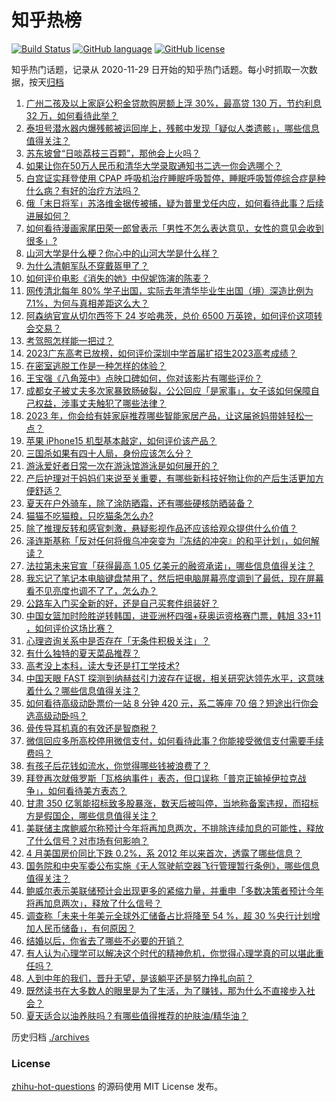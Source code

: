 # 知乎热榜
[![Build Status](https://github.com/ToWeLong/zhihu-hot-questions/workflows/CI/badge.svg)](https://github.com/ToWeLong/zhihu-hot-questions/actions)
[![GitHub language](https://img.shields.io/badge/language-golang-orange.svg)](https://golang.org/)
[![GitHub license](https://img.shields.io/github/license/ToWeLong/zhihu-hot-questions)](https://github.com/ToWeLong/zhihu-hot-questions/blob/main/LICENSE)

知乎热门话题，记录从 2020-11-29 日开始的知乎热门话题。每小时抓取一次数据，按天[归档](./archives)

<!-- BEGIN -->

1. [广州二孩及以上家庭公积金贷款购房额上浮 30%，最高贷 130 万，节约利息 32 万，如何看待此举？](https://www.zhihu.com/question/609178796)
1. [泰坦号潜水器内爆残骸被运回岸上，残骸中发现「疑似人类遗骸」，哪些信息值得关注？](https://www.zhihu.com/question/609334039)
1. [苏东坡曾“日啖荔枝三百颗”，那他会上火吗？](https://www.zhihu.com/question/598568202)
1. [如果让你在50万人民币和清华大学录取通知书二选一你会选哪个？](https://www.zhihu.com/question/607748095)
1. [白宫证实拜登使用 CPAP 呼吸机治疗睡眠呼吸暂停，睡眠呼吸暂停综合症是种什么病？有好的治疗方法吗？](https://www.zhihu.com/question/609350758)
1. [俄「末日将军」苏洛维金据传被捕，疑为普里戈任内应，如何看待此事？后续进展如何？](https://www.zhihu.com/question/609355915)
1. [如何看待漫画家尾田荣一郎曾表示「男性不怎么表达意见，女性的意见会收到很多」?](https://www.zhihu.com/question/607642085)
1. [山河大学是什么梗？你心中的山河大学是什么样？](https://www.zhihu.com/question/609033191)
1. [为什么清朝军队不穿戴盔甲了？](https://www.zhihu.com/question/45172198)
1. [如何评价电影《消失的她》中倪妮饰演的陈麦？](https://www.zhihu.com/question/607678685)
1. [网传清北每年 80% 学子出国，实际去年清华毕业生出国（境）深造比例为7.1%，为何与真相差距这么大？](https://www.zhihu.com/question/609195242)
1. [阿森纳官宣从切尔西签下 24 岁哈弗茨，总价 6500 万英镑，如何评价这项转会交易？](https://www.zhihu.com/question/609345598)
1. [考驾照怎样能一把过？](https://www.zhihu.com/question/439943462)
1. [2023广东高考已放榜，如何评价深圳中学首届扩招生2023高考成绩？](https://www.zhihu.com/question/608749773)
1. [在密室逃脱工作是一种怎样的体验？](https://www.zhihu.com/question/292922127)
1. [王宝强《八角笼中》点映口碑如何，你对该影片有哪些评价？](https://www.zhihu.com/question/608000476)
1. [成都女子被丈夫多次家暴致肠破裂，公公回应「是家事」，女子该如何保障自己权益，涉事丈夫触犯了哪些法律？](https://www.zhihu.com/question/608734635)
1. [2023 年，你会给有娃家庭推荐哪些智能家居产品，让这届爸妈带娃轻松一点？](https://www.zhihu.com/question/608681528)
1. [苹果 iPhone15 机型基本敲定，如何评价该产品？](https://www.zhihu.com/question/601025532)
1. [三国杀如果有四十人局，身份应该怎么分？](https://www.zhihu.com/question/359316157)
1. [游泳爱好者日常一次在游泳馆游泳是如何展开的？](https://www.zhihu.com/question/607613101)
1. [产后护理对于妈妈们来说至关重要，有哪些新科技好物让你的产后生活更加方便舒适？](https://www.zhihu.com/question/606792774)
1. [夏天在户外骑车，除了涂防晒霜，还有哪些硬核防晒装备？](https://www.zhihu.com/question/605703908)
1. [猫猫不吃猫粮，只吃猫条怎么办?](https://www.zhihu.com/question/605874440)
1. [除了推理反转和感官刺激，悬疑影视作品还应该给观众提供什么价值？](https://www.zhihu.com/question/607977985)
1. [泽连斯基称「反对任何将俄乌冲突变为『冻结的冲突』的和平计划」，如何解读？](https://www.zhihu.com/question/609341151)
1. [法拉第未来官宣「获得最高 1.05 亿美元的融资承诺」，哪些信息值得关注？](https://www.zhihu.com/question/609170839)
1. [我忘记了笔记本电脑键盘禁用了，然后把电脑屏幕亮度调到了最低，现在屏幕看不见亮度也调不了了，怎么办？](https://www.zhihu.com/question/608618980)
1. [公路车入门买全新的好，还是自己买套件组装好？](https://www.zhihu.com/question/608402336)
1. [中国女篮加时险胜逆转韩国，进亚洲杯四强+获奥运资格赛门票，韩旭 33+11 ，如何评价这场比赛？](https://www.zhihu.com/question/609212218)
1. [心理咨询关系中是否存在「无条件积极关注」？](https://www.zhihu.com/question/607288452)
1. [有什么独特的夏天菜品推荐？](https://www.zhihu.com/question/608729283)
1. [高考没上本科，读大专还是打工学技术?](https://www.zhihu.com/question/609325880)
1. [中国天眼 FAST 探测到纳赫兹引力波存在证据，相关研究达领先水平，这意味着什么？哪些信息值得关注？](https://www.zhihu.com/question/609333015)
1. [如何看待高级动卧票价一站 8 分钟 420 元，系二等座 70 倍？短途出行你会选高级动卧吗？](https://www.zhihu.com/question/609342725)
1. [骨传导耳机真的有效还是智商税？](https://www.zhihu.com/question/607454625)
1. [微信回应多所高校停用微信支付，如何看待此事？你能接受微信支付需要手续费吗？](https://www.zhihu.com/question/609374806)
1. [有孩子后花钱如流水，你觉得哪些钱被浪费了？](https://www.zhihu.com/question/608757091)
1. [拜登再次就俄罗斯「瓦格纳事件」表态，但口误称「普京正输掉伊拉克战争」，如何看待美方表态？](https://www.zhihu.com/question/609352184)
1. [甘肃 350 亿氢能招标致多股暴涨，数天后被叫停，当地称备案违规，而招标方是假国企，哪些信息值得关注？](https://www.zhihu.com/question/609164890)
1. [美联储主席鲍威尔称预计今年将再加息两次，不排除连续加息的可能性，释放了什么信号？对市场有何影响？](https://www.zhihu.com/question/609334016)
1. [4 月美国房价同比下跌 0.2%，系 2012 年以来首次，透露了哪些信息？](https://www.zhihu.com/question/609336361)
1. [国务院和中央军委公布实施《无人驾驶航空器飞行管理暂行条例》，哪些信息值得关注？](https://www.zhihu.com/question/609227057)
1. [鲍威尔表示美联储预计会出现更多的紧缩力量，并重申「多数决策者预计今年将再加息两次」，释放了什么信号？](https://www.zhihu.com/question/609288325)
1. [调查称「未来十年美元全球外汇储备占比将降至 54 %，超 30 %央行计划增加人民币储备」，有何原因？](https://www.zhihu.com/question/609174009)
1. [结婚以后，你省去了哪些不必要的开销？](https://www.zhihu.com/question/608760984)
1. [有人认为心理学可以解决这个时代的精神危机，你觉得心理学真的可以堪此重任吗？](https://www.zhihu.com/question/597013110)
1. [人到中年的我们，晋升无望，是该躺平还是努力挣扎向前？](https://www.zhihu.com/question/601559377)
1. [既然读书在大多数人的眼里是为了生活，为了赚钱，那为什么不直接步入社会？](https://www.zhihu.com/question/609287356)
1. [夏天适合以油养肤吗？有哪些值得推荐的护肤油/精华油？](https://www.zhihu.com/question/607468498)

<!-- END -->

历史归档 [./archives](./archives)


### License
[zhihu-hot-questions](https://github.com/towelong/zhihu-hot-questions) 的源码使用 MIT License 发布。